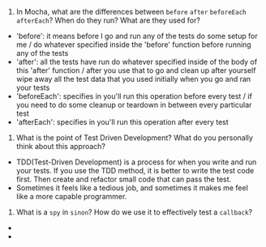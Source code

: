 1. In Mocha, what are the differences between `before` `after` `beforeEach` `afterEach`? When do they run? What are they used for?
- 'before': it means before I go and run any of the tests do some setup for me / do whatever specified inside the 'before' function before running any of the tests
- 'after': all the tests have run do whatever specified inside of the body of this 'after' function / after you use that to go and clean up after yourself wipe away all the test data that you used initially when you go and ran your tests
- 'beforeEach': specifies in you'll run this operation before every test / if you need to do some cleanup or teardown in between every particular test
- 'afterEach': specifies in you'll run this operation after every test

1. What is the point of Test Driven Development? What do you personally think about this approach?
- TDD(Test-Driven Development) is a process for when you write and run your tests. If you use the TDD method, it is better to write the test code first. Then create and refactor small code that can pass the test.
- Sometimes it feels like a tedious job, and sometimes it makes me feel like a more capable programmer.

1. What is a `spy` in `sinon`? How do we use it to effectively test a `callback`?
- 
-